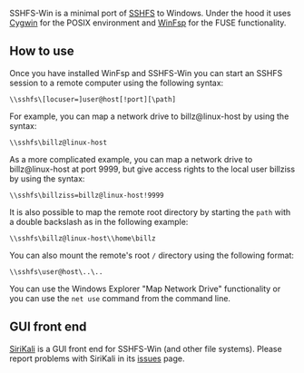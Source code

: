 ﻿SSHFS-Win is a minimal port of [SSHFS](https://github.com/libfuse/sshfs) to Windows. Under the hood it uses [Cygwin](https://cygwin.com) for the POSIX environment and [WinFsp](https://github.com/billziss-gh/winfsp) for the FUSE functionality.

## How to use

Once you have installed WinFsp and SSHFS-Win you can start an SSHFS session to a remote computer using the following syntax:

    \\sshfs\[locuser=]user@host[!port][\path]

For example, you can map a network drive to billz@linux-host by using the syntax:

    \\sshfs\billz@linux-host

As a more complicated example, you can map a network drive to billz@linux-host at port 9999, but give access rights to the local user billziss by using the syntax:

    \\sshfs\billziss=billz@linux-host!9999

It is also possible to map the remote root directory by starting the `path` with a double backslash as in the following example:

    \\sshfs\billz@linux-host\\home\billz

You can also mount the remote's root `/` directory using the following format:

    \\sshfs\user@host\..\..

You can use the Windows Explorer "Map Network Drive" functionality or you can use the `net use` command from the command line.

## GUI front end

[SiriKali](https://mhogomchungu.github.io/sirikali/) is a GUI front end for SSHFS-Win (and other file systems). Please report problems with SiriKali in its [issues](https://github.com/mhogomchungu/sirikali/issues) page.
